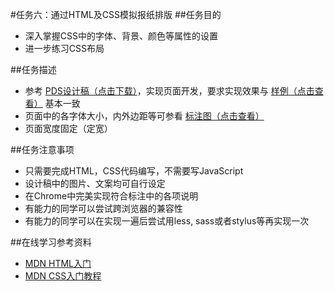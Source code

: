 #任务六：通过HTML及CSS模拟报纸排版
##任务目的
* 深入掌握CSS中的字体、背景、颜色等属性的设置<br>
* 进一步练习CSS布局<br>

##任务描述
* 参考 [PDS设计稿（点击下载）](http://7xrp04.com1.z0.glb.clouddn.com/task_1_6_1.psd)，实现页面开发，要求实现效果与 [样例（点击查看）](http://7xrp04.com1.z0.glb.clouddn.com/task_1_6_2.jpg) 基本一致<br>
* 页面中的各字体大小，内外边距等可参看 [标注图（点击查看）](http://7xrp04.com1.z0.glb.clouddn.com/task_1_6_3.jpg)<br>
* 页面宽度固定（定宽）<br>

##任务注意事项
* 只需要完成HTML，CSS代码编写，不需要写JavaScript<br>
* 设计稿中的图片、文案均可自行设定<br>
* 在Chrome中完美实现符合标注中的各项说明<br>
* 有能力的同学可以尝试跨浏览器的兼容性<br>
* 有能力的同学可以在实现一遍后尝试用less, sass或者stylus等再实现一次<br>

##在线学习参考资料
* [MDN HTML入门](https://developer.mozilla.org/zh-CN/docs/Web/Guide/HTML/Introduction)<br>
* [MDN CSS入门教程](https://developer.mozilla.org/zh-CN/docs/Web/Guide/CSS/Getting_started)<br>